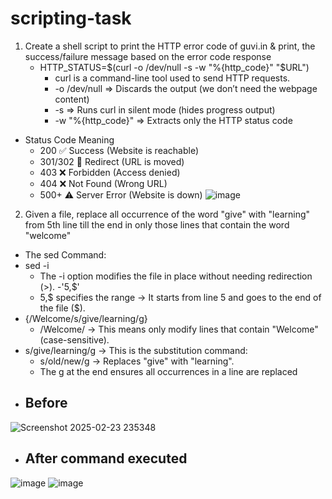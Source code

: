 # scripting-task
1. Create a shell script to print the HTTP error code of guvi.in & print, the success/failure message based on the error code response
   - HTTP_STATUS=$(curl -o /dev/null -s -w "%{http_code}" "$URL")
      - curl is a command-line tool used to send HTTP requests.
      - -o /dev/null          => Discards the output (we don’t need the webpage content)
      - -s                    => 	Runs curl in silent mode (hides progress output)
      - -w "%{http_code}"     => Extracts only the HTTP status code


- Status Code	Meaning
  - 200 ✅	Success (Website is reachable)
  - 301/302 🔄	Redirect (URL is moved)
  - 403 ❌	Forbidden (Access denied)
  - 404 ❌	Not Found (Wrong URL)
  - 500+ ⚠️	Server Error (Website is down)
![image](https://github.com/user-attachments/assets/f75e53d7-ee32-49e0-9c3b-ec28c843bb61)

2. Given a file, replace all occurrence of the word "give" with "learning" from 5th line till the end in only those lines that contain the word "welcome"

- The sed Command:
- sed -i
    - The -i option modifies the file in place without needing redirection (>).
-'5,$'
    - 5,$ specifies the range → It starts from line 5 and goes to the end of the file ($).
- {/Welcome/s/give/learning/g}
   - /Welcome/ → This means only modify lines that contain "Welcome" (case-sensitive).
- s/give/learning/g → This is the substitution command:
   - s/old/new/g → Replaces "give" with "learning".
   - The g at the end ensures all occurrences in a line are replaced
- ## Before 
![Screenshot 2025-02-23 235348](https://github.com/user-attachments/assets/147fc9e2-c836-47a8-bc4e-3da7f361743c)

- ## After command executed
![image](https://github.com/user-attachments/assets/cf16c4c6-86c0-40f5-a542-fe6814e9bff1)
![image](https://github.com/user-attachments/assets/0184a1c1-7dc6-4afa-bc7e-95dc6bfcb403)
